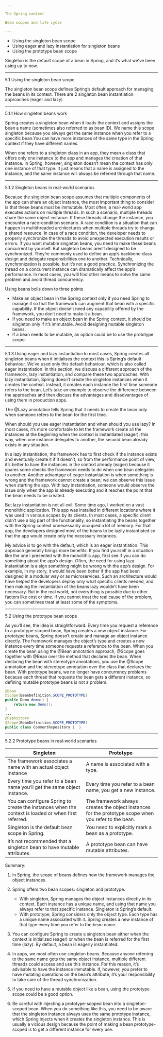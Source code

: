 ```yaml
---

The Spring context

Bean scopes and life cycle

---
```


- Using the singleton bean scope
- Using eager and lazy instantiation for singleton beans
- Using the prototype bean scope

Singleton is the default scope of a bean in Spring, and it’s what we’ve been using up to now.

---

5.1 Using the singleton bean scope

The singleton bean scope defines Spring’s default approach for managing the beans in its context. There are 2 singleton bean instantiation approaches (eager and lazy)

---

5.1.1 How singleton beans work

Spring creates a singleton bean when it loads the context and assigns the bean a name (sometimes also referred to as bean ID). We name this scope singleton because you always get the same instance when you refer to a specific bean.You can have more instances of the same type in the Spring context if they have different names.

When one refers to a singleton class in an app, they mean a class that offers only one instance to the app and manages the creation of that instance. In Spring, however, singleton doesn’t mean the context has only one instance of that type. It just means that a name is assigned to the instance, and the same instance will always be referred through that name.

---

5.1.2 Singleton beans in real-world scenarios

Because the singleton bean scope assumes that multiple components of the app can share an object instance, the most important thing to consider is that these beans must be immutable. Most often, a real-world app executes actions on multiple threads. In such a scenario, multiple threads share the same object
instance. If these threads change the instance, you encounter a race-condition scenario. A race condition is a situation that can happen in multithreaded architectures when multiple threads try to change a shared resource. In case of a race condition, the developer needs to properly synchronize the threads to avoid unexpected execution results or errors.
If you want mutable singleton beans, you need to make these beans concurrent by yourself. But singleton beans aren’t designed to be synchronized. They’re commonly used to define an app’s backbone class design and delegate responsibilities one to another. Technically, synchronization is possible, but it’s not a good practice. Synchronizing the thread on a concurrent instance can dramatically affect the app’s performance. In most cases, you will find other means to solve the same problem and avoid thread concurrency.

Using beans boils down to three points
 - Make an object bean in the Spring context only if you need Spring to manage it so that the framework can augment that bean with a specific capability. If the object doesn’t need any capability offered by the framework, you don’t need to make it a bean.
 - If you need to make an object bean in the Spring context, it should be singleton only if it’s immutable. Avoid designing mutable singleton beans.
 - If a bean needs to be mutable, an option could be to use the prototype scope.

---

5.1.3 Using eager and lazy instantiation
In most cases, Spring creates all singleton beans when it initialises the context this is Spring’s default behaviour. We’ve used only this default behaviour, which is also called eager instantiation. In this section, we discuss a different approach of the framework, lazy instantiation, and compare these two approaches.  With lazy instantiation, Spring doesn’t create the singleton instances when it creates the context. Instead, it creates each instance the first time someone refers to the bean. Let’s take an example to observe the difference between the approaches and then discuss the advantages and disadvantages of using them in production apps.

The @Lazy annotation tells Spring that it needs to create the bean only when someone refers to the bean for the first time.

When should you use eager instantiation and when should you use lazy? In most cases, it’s more comfortable to let the framework create all the instances at the beginning when the context is instantiated (eager); this way, when one instance delegates to another, the second bean already exists in any situation.

In a lazy instantiation, the framework has to first check if the instance exists and eventually create it if it doesn’t, so from the performance point of view, it’s better to have the instances in the context already (eager) because it spares some checks the framework needs to do when one bean delegates to another. Another advantage of eager instantiation is when something is wrong and the framework cannot create a bean; we can observe this issue when starting the app. With lazy instantiation, someone would observe the issue only when the app is already executing and it reaches the point that the bean needs to be created.

But lazy instantiation is not all evil. Some time ago, I worked on a vast monolithic
application. This app was installed in different locations where it was used in various scopes by its clients. In most cases, a specific client didn’t use a big part of the functionality, so instantiating the beans together with the Spring context unnecessarily occupied a lot of memory. For that app, the developers designed most of the beans to be lazily instantiated so that the app would create only the necessary instances.

My advice is to go with the default, which is an eager instantiation. This approach
generally brings more benefits. If you find yourself in a situation like the one I
presented with the monolithic app, first see if you can do something about the app’s design. Often, the need for using lazy instantiation is a sign something might be wrong with the app’s design. For example, in my story, it would have been better if the app had been designed in a modular way or as microservices. Such an architecture would have helped the developers deploy only what specific clients needed, and then making the instantiation of the beans lazy wouldn’t have been necessary. But in the real world, not everything is possible due to other factors like cost or time. If you cannot treat the real cause of the problem, you can sometimes treat at least some of the symptoms.

---

5.2 Using the prototype bean scope

As you’ll see, the idea is straightforward. Every time you request a reference to a prototype-scoped bean, Spring creates a new object instance. For prototype beans, Spring doesn’t create and manage an object instance directly. The framework manages the object’s type and creates a new instance every time someone requests a reference to the bean.
When you create the bean using the @Bean annotation approach, @Scope goes together with @Bean over the method that declares the bean. When declaring the bean with stereotype annotations, you use the @Scope annotation and the stereotype annotation over the class that declares the bean.
With prototype beans, we no longer have concurrency problems because each thread that requests the bean gets a different instance, so defining mutable prototype beans is not a problem.
```java
@Bean
@Scope(BeanDefinition.SCOPE_PROTOTYPE)
public Demo demo() {
	return new Demo();
}
...
@Repository  
@Scope(BeanDefinition.SCOPE_PROTOTYPE)  
public class CommentRepository {  }
```

---

5.2.2 Prototype beans in real-world scenarios

| Singleton                                                                                           | Prototype                                                                                             |
| --------------------------------------------------------------------------------------------------- | ----------------------------------------------------------------------------------------------------- |
| The framework associates a name with an actual object instance                                      | A name is associated with a type.                                                                     |
| Every time you refer to a bean name you’ll get the same object instance.                            | Every time you refer to a bean name, you get a new instance.                                          |
| You can configure Spring to create the instances when the context is loaded or when first referred. | The framework always creates the object instances for the prototype scope when you refer to the bean. |
| Singleton is the default bean scope in Spring.                                                      | You need to explicitly mark a bean as a prototype.                                                    |
| It’s not recommended that a singleton bean to have mutable attributes.                              | A prototype bean can have mutable attributes.                                                         |

Summary:

1. In Spring, the scope of beans defines how the framework manages the object instances.
2. Spring offers two bean scopes: singleton and prototype. 
	- With singleton, Spring manages the object instances directly in its context. Each instance has a unique name, and using that name you always refer to that specific instance. Singleton is Spring’s default.
	- With prototype, Spring considers only the object type. Each type has a unique name associated with it. Spring creates a new instance of that type every time you refer to the bean name.

3. You can configure Spring to create a singleton bean either when the context is initialized (eager) or when the bean is referred for the first time (lazy). By default, a bean is eagerly instantiated.
4. In apps, we most often use singleton beans. Because anyone referring to the same name gets the same object instance, multiple different threads could access and use this instance. For this reason, it’s advisable to have the instance immutable. If, however, you prefer to have mutating operations on the bean’s attribute, it’s your responsibility to take care of the thread synchronization.
5. If you need to have a mutable object like a bean, using the prototype scope could be a good option.
6. Be careful with injecting a prototype-scoped bean into a singleton-scoped bean. When you do something like this, you need to be aware that the singleton instance always uses the same prototype instance, which Spring injects when it creates the singleton instance. This is usually a vicious design because the point of making a bean prototype-scoped is to get a different instance for every use.